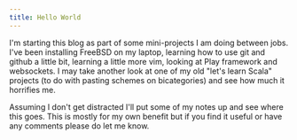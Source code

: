 ```yaml
---
title: Hello World
---
```


I'm starting this blog as part of some mini-projects I am doing between jobs.
I've been installing FreeBSD on my laptop, learning how to use git and github a little bit, learning a little more vim, looking at Play framework and websockets. I may take another look at one of my old "let's learn Scala" projects (to do with pasting schemes on bicategories) and see how much it horrifies me.

Assuming I don't get distracted I'll put some of my notes up and see where this goes. This is mostly for my own benefit but if you find it useful or have any comments please do let me know.
